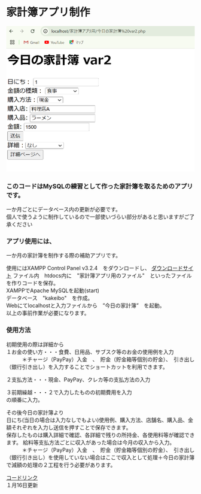 
<html>
<meta http-equiv="Content-Type" content="text/html; charset=UTF-8">
<head><h1>家計簿アプリ制作</h1></head>
<body>
   
<img src="今日の家計簿使用例.png">

<p><h3>このコードはMySQLの練習として作った家計簿を取るためのアプリです。</h3>
一か月ごとにデータベース内の更新が必要です。<br>
個人で使うように制作しているので一部使いづらい部分があると思いますがご了承ください<br></p>

<p><h3>アプリ使用には、</h3>
一か月の家計簿を制作する際の補助アプリです。<br>

使用にはXAMPP Control Panel v3.2.4　をダウンロードし、
<a href="https://www.apachefriends.org/jp/download.html">ダウンロードサイト</a>
ファイル内　htdocs内に　"家計簿アプリ用のファイル"　といったファイルを作りコードを保存。<br>
XAMPPでApache MySQLを起動(start)<br>
データベース　"kakeibo"　を作成。<br>
Webにてlocalhostと入力ファイルから　”今日の家計簿”　を起動。<br>
以上の事前作業が必要になります。<br></p>

<p><h3>使用方法</h3>
初期使用の際は詳細から<br>
１お金の使い方・・・食費、日用品、サブスク等のお金の使用例を入力<br>
　　　＊チャージ（PayPay）入金　、　貯金（貯金箱等個別の貯金）、　引き出し（銀行引き出し）を入力することでショートカットを利用できます。<br>
   
２支払方法・・・現金、PayPay、クレカ等の支払方法の入力<br>
   
３前期繰越・・・２で入力したものの初期費用を入力<br>
の順番に入力。<br>

その後今日の家計簿より<br>
日にち(当日の場合は入力なしでもよい)使用例、購入方法、店舗名、購入品、金額それぞれを入力し送信を押すことで保存できます。<br>
保存したものは購入詳細で確認、各詳細で残りの所持金、各使用料等が確認できます。
給料等支払方法ごとに収入があった場合は今月の収入から入力。<br>
　　　＊チャージ（PayPay）入金　、　貯金（貯金箱等個別の貯金）、　引き出し（銀行引き出し）を使用していない場合はここで収入として処理＋今日の家計簿で減額の処理の２工程を行う必要があります。<br></p>

<a href="https://github.com/a23i246/teisyutuyou.git">コードリンク</a><br>
１月16日更新<br>
</body>
</html>







